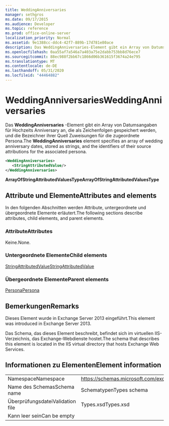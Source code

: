 ```yaml
---
title: WeddingAnniversaries
manager: sethgros
ms.date: 09/17/2015
ms.audience: Developer
ms.topic: reference
ms.prod: office-online-server
localization_priority: Normal
ms.assetid: 9e1388cc-ddc4-42f7-889b-17d781e80ace
description: Das WeddingAnniversaries-Element gibt ein Array von Datumsangaben für Hochzeits Anniversary an, die als Zeichenfolgen gespeichert werden, und die Bezeichner ihrer Quell Zuweisungen für die zugeordnete Persona.
ms.openlocfilehash: 0aa55af7a546a7a403a75e2dabb753bb8d76ece7
ms.sourcegitcommit: 88ec988f2bb67c1866d06b361615f3674a24e795
ms.translationtype: MT
ms.contentlocale: de-DE
ms.lasthandoff: 05/31/2020
ms.locfileid: "44464882"
---
```

# <a name="weddinganniversaries"></a><span data-ttu-id="b99e4-103">WeddingAnniversaries</span><span class="sxs-lookup"><span data-stu-id="b99e4-103">WeddingAnniversaries</span></span>

<span data-ttu-id="b99e4-104">Das **WeddingAnniversaries** -Element gibt ein Array von Datumsangaben für Hochzeits Anniversary an, die als Zeichenfolgen gespeichert werden, und die Bezeichner ihrer Quell Zuweisungen für die zugeordnete Persona.</span><span class="sxs-lookup"><span data-stu-id="b99e4-104">The **WeddingAnniversaries** element specifies an array of wedding anniversary dates, stored as strings, and the identifiers of their source attributions for the associated persona.</span></span> 
  
```XML
<WeddingAnniversaries>
   <StringAttributedValue/>
</WeddingAnniversaries>
```

 <span data-ttu-id="b99e4-105">**ArrayOfStringAttributedValuesType**</span><span class="sxs-lookup"><span data-stu-id="b99e4-105">**ArrayOfStringAttributedValuesType**</span></span>
## <a name="attributes-and-elements"></a><span data-ttu-id="b99e4-106">Attribute und Elemente</span><span class="sxs-lookup"><span data-stu-id="b99e4-106">Attributes and elements</span></span>

<span data-ttu-id="b99e4-107">In den folgenden Abschnitten werden Attribute, untergeordnete und übergeordnete Elemente erläutert.</span><span class="sxs-lookup"><span data-stu-id="b99e4-107">The following sections describe attributes, child elements, and parent elements.</span></span>
  
### <a name="attributes"></a><span data-ttu-id="b99e4-108">Attribute</span><span class="sxs-lookup"><span data-stu-id="b99e4-108">Attributes</span></span>

<span data-ttu-id="b99e4-109">Keine.</span><span class="sxs-lookup"><span data-stu-id="b99e4-109">None.</span></span>
  
### <a name="child-elements"></a><span data-ttu-id="b99e4-110">Untergeordnete Elemente</span><span class="sxs-lookup"><span data-stu-id="b99e4-110">Child elements</span></span>

[<span data-ttu-id="b99e4-111">StringAttributedValue</span><span class="sxs-lookup"><span data-stu-id="b99e4-111">StringAttributedValue</span></span>](stringattributedvalue.md)
  
### <a name="parent-elements"></a><span data-ttu-id="b99e4-112">Übergeordnete Elemente</span><span class="sxs-lookup"><span data-stu-id="b99e4-112">Parent elements</span></span>

[<span data-ttu-id="b99e4-113">Persona</span><span class="sxs-lookup"><span data-stu-id="b99e4-113">Persona</span></span>](persona.md)
  
## <a name="remarks"></a><span data-ttu-id="b99e4-114">Bemerkungen</span><span class="sxs-lookup"><span data-stu-id="b99e4-114">Remarks</span></span>

<span data-ttu-id="b99e4-115">Dieses Element wurde in Exchange Server 2013 eingeführt.</span><span class="sxs-lookup"><span data-stu-id="b99e4-115">This element was introduced in Exchange Server 2013.</span></span>
  
<span data-ttu-id="b99e4-116">Das Schema, das dieses Element beschreibt, befindet sich im virtuellen IIS-Verzeichnis, das Exchange-Webdienste hostet.</span><span class="sxs-lookup"><span data-stu-id="b99e4-116">The schema that describes this element is located in the IIS virtual directory that hosts Exchange Web Services.</span></span>
  
## <a name="element-information"></a><span data-ttu-id="b99e4-117">Informationen zu Elementen</span><span class="sxs-lookup"><span data-stu-id="b99e4-117">Element information</span></span>

|||
|:-----|:-----|
|<span data-ttu-id="b99e4-118">Namespace</span><span class="sxs-lookup"><span data-stu-id="b99e4-118">Namespace</span></span>  <br/> |https://schemas.microsoft.com/exchange/services/2006/types  <br/> |
|<span data-ttu-id="b99e4-119">Name des Schemas</span><span class="sxs-lookup"><span data-stu-id="b99e4-119">Schema name</span></span>  <br/> |<span data-ttu-id="b99e4-120">Schematypen</span><span class="sxs-lookup"><span data-stu-id="b99e4-120">Types schema</span></span>  <br/> |
|<span data-ttu-id="b99e4-121">Überprüfungsdatei</span><span class="sxs-lookup"><span data-stu-id="b99e4-121">Validation file</span></span>  <br/> |<span data-ttu-id="b99e4-122">Types.xsd</span><span class="sxs-lookup"><span data-stu-id="b99e4-122">Types.xsd</span></span>  <br/> |
|<span data-ttu-id="b99e4-123">Kann leer sein</span><span class="sxs-lookup"><span data-stu-id="b99e4-123">Can be empty</span></span>  <br/> ||
   

